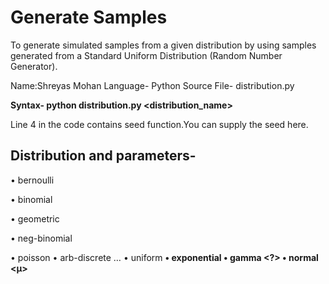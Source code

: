 # Generate Samples
To generate simulated samples from a given distribution by using samples generated from a Standard Uniform Distribution (Random Number Generator).

Name:Shreyas Mohan
Language- Python
Source File- distribution.py

**Syntax- python distribution.py <numberOfSamples> <distribution_name> <parameters>**

Line 4 in the code contains seed function.You can supply the seed here.

## Distribution and parameters-
• bernoulli <p>
• binomial <n> <p>
• geometric <p>
• neg-binomial <k> <p>
• poisson <?>
• arb-discrete <p0> <p1> <p2> … <pn>
• uniform <a> <b>
• exponential <?>
• gamma <a> <?>
• normal <µ> <s>
